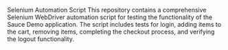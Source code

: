 Selenium Automation Script
This repository contains a comprehensive Selenium WebDriver automation script for testing the functionality of the Sauce Demo application. The script includes tests for login, adding items to the cart, removing items, completing the checkout process, and verifying the logout functionality.

